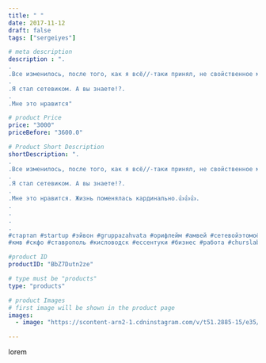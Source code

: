 ```yaml
---
title: " "
date: 2017-11-12
draft: false
tags: ["sergeiyes"]

# meta description
description : ".
.
.Все изменилось, после того, как я всё//-таки принял, не свойственное мне решение, заняться сетевым😂
.
.Я стал сетевиком. А вы знаете!?.
.
.Мне это нравится"

# product Price
price: "3000"
priceBefore: "3600.0"

# Product Short Description
shortDescription: ".
.
.Все изменилось, после того, как я всё//-таки принял, не свойственное мне решение, заняться сетевым😂
.
.Я стал сетевиком. А вы знаете!?.
.
.Мне это нравится. Жизнь поменялась кардинально.👍👍👍.
.
.
.
.
#стартап #startup #эйвон #gruppazahvata #орифлейм #амвей #сетевойэтомоё #сетевой #миллионер #бизнесбезвложений #командамечты #армель #млм #легкиеденьги #сетевойэтомодно #автобонус #сетевоймаркетинг #стильжизни #типичныесетевики #nl_int #пятигорск
#кмв #скфо #ставрополь #кисловодск #ессентуки #бизнес #работа #churslabs #sergeystar"

#product ID
productID: "BbZ7Dutn2ze"

# type must be "products"
type: "products"

# product Images
# first image will be shown in the product page
images:
  - image: "https://scontent-arn2-1.cdninstagram.com/v/t51.2885-15/e35/25016373_354224118379759_3141333677225541632_n.jpg?se=7&tp=1&_nc_ht=scontent-arn2-1.cdninstagram.com&_nc_cat=107&_nc_ohc=23MkbgQl6nIAX_4jiKa&ccb=7-4&oh=f65c4f60b9a68ba8d354d4452e25a1a7&oe=60845E4E&_nc_sid=86f79a&ig_cache_key=MTY0NjYwNjg3OTg0MDc1OTAwNg%3D%3D.2-ccb7-4"

---
```

lorem
